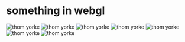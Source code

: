 something in webgl
==============================
![thom yorke](https://github.com/p-j-m/Thom-Yorke-in-Particles/blob/master/screenshots/1.png "Optional title")
![thom yorke](https://github.com/p-j-m/Thom-Yorke-in-Particles/blob/master/screenshots/2.png "Optional title")
![thom yorke](https://github.com/p-j-m/Thom-Yorke-in-Particles/blob/master/screenshots/3.png "Optional title")
![thom yorke](https://github.com/p-j-m/Thom-Yorke-in-Particles/blob/master/screenshots/4.png "Optional title")
![thom yorke](https://github.com/p-j-m/Thom-Yorke-in-Particles/blob/master/screenshots/5.png "Optional title")
![thom yorke](https://github.com/p-j-m/Thom-Yorke-in-Particles/blob/master/screenshots/6.png "Optional title")
![thom yorke](https://github.com/p-j-m/Thom-Yorke-in-Particles/blob/master/screenshots/7.png "Optional title")
